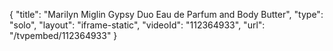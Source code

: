 {
    "title": "Marilyn Miglin Gypsy Duo  Eau de Parfum and Body Butter",
    "type": "solo",
    "layout": "iframe-static",
    "videoId": "112364933",
    "url": "\/tvpembed\/112364933"
}